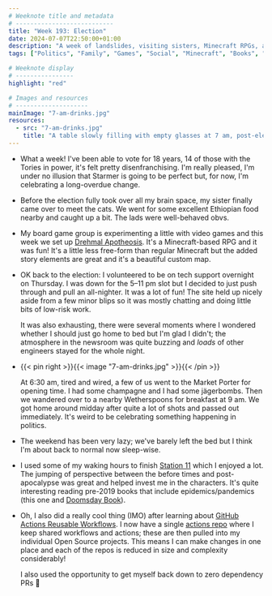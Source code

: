 ```yaml
---
# Weeknote title and metadata
# ---------------------------
title: "Week 193: Election"
date: 2024-07-07T22:50:00+01:00
description: "A week of landslides, visiting sisters, Minecraft RPGs, all-nighters, morning shots, fictional pandemics, and reusable workflows."
tags: ["Politics", "Family", "Games", "Social", "Minecraft", "Books", "Kittens", "Jägerbomb"]

# Weeknote display
# ----------------
highlight: "red"

# Images and resources
# --------------------
mainImage: "7-am-drinks.jpg"
resources:
  - src: "7-am-drinks.jpg"
    title: "A table slowly filling with empty glasses at 7 am, post-election"
---
```


  * What a week! I've been able to vote for 18 years, 14 of those with the Tories in power, it's felt pretty disenfranchising. I'm really pleased, I'm under no illusion that Starmer is going to be perfect but, for now, I'm celebrating a long-overdue change.

  * Before the election fully took over all my brain space, my sister finally came over to meet the cats. We went for some excellent Ethiopian food nearby and caught up a bit. The lads were well-behaved obvs.

  * My board game group is experimenting a little with video games and this week we set up [Drehmal Apotheosis](https://www.drehmal.net/). It's a Minecraft-based RPG and it was fun! It's a little less free-form than regular Minecraft but the added story elements are great and it's a beautiful custom map.

  * OK back to the election: I volunteered to be on tech support overnight on Thursday. I was down for the 5–11 pm slot but I decided to just push through and pull an all-nighter. It was a lot of fun! The site held up nicely aside from a few minor blips so it was mostly chatting and doing little bits of low-risk work.

    It was also exhausting, there were several moments where I wondered whether I should just go home to bed but I'm glad I didn't; the atmosphere in the newsroom was quite buzzing and _loads_ of other engineers stayed for the whole night.

  * {{< pin right >}}{{< image "7-am-drinks.jpg" >}}{{< /pin >}}

    At 6:30 am, tired and wired, a few of us went to the Market Porter for opening time. I had some champagne and I had some jägerbombs. Then we wandered over to a nearby Wetherspoons for breakfast at 9 am. We got home around midday after quite a lot of shots and passed out immediately. It's weird to be celebrating something happening in politics.

  * The weekend has been very lazy; we've barely left the bed but I think I'm about back to normal now sleep-wise.

  * I used some of my waking hours to finish [Station 11](https://www.goodreads.com/book/show/20170404-station-eleven) which I enjoyed a lot. The jumping of perspective between the before times and post-apocalypse was great and helped invest me in the characters. It's quite interesting reading pre-2019 books that include epidemics/pandemics (this one and [Doomsday Book](https://www.goodreads.com/book/show/24983.Doomsday_Book)).

  * Oh, I also did a really cool thing (IMO) after learning about [GitHub Actions Reusable Workflows](https://docs.github.com/en/actions/using-workflows/reusing-workflows). I now have a single [actions repo](https://github.com/rowanmanning/actions#readme) where I keep shared workflows and actions; these are then pulled into my individual Open Source projects. This means I can make changes in one place and each of the repos is reduced in size and complexity considerably!

    I also used the opportunity to get myself back down to zero dependency PRs :muscle:
